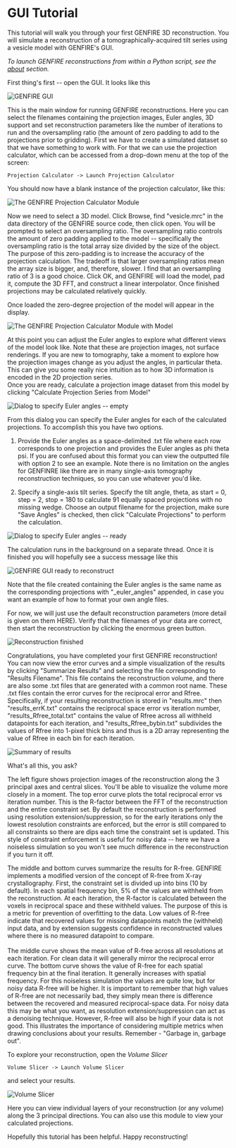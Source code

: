 # GUI Tutorial

This tutorial will walk you through your first GENFIRE 3D reconstruction. You will 
simulate a reconstruction of a tomographically-acquired tilt series using a vesicle model 
with GENFIRE's GUI.

*To launch GENFIRE reconstructions from within a Python script, see the [about](http://genfire-em.com/about) section.*

First thing's first -- open the GUI. It looks like this

![GENFIRE GUI](img/gui.png)

This is the main window for running GENFIRE reconstructions. Here you can select the filenames
containing the projection images, Euler angles, 3D support and set reconstruction parameters
like the number of iterations to run and the oversampling ratio (the amount of zero padding to add
to the projections prior to gridding). First we have to create a simulated dataset so that we have
something to work with. For that we can use the projection calculator, which can be accessed from a drop-down menu at the top of the screen:

	Projection Calculator -> Launch Projection Calculator

You should now have a blank instance of the projection calculator, like this:

![The GENFIRE Projection Calculator Module](img/ProjectionCalculator_blank.png)

Now we need to select a 3D model. Click Browse, find "vesicle.mrc" in the data
directory of the GENFIRE source code, then click open. You will be prompted to select
an oversampling ratio. The oversampling ratio controls the amount of zero padding applied 
to the model -- specifically the oversampling ratio is the total array size divided
by the size of the object. The purpose of this zero-padding is to increase the accuracy
of the projection calculation. The tradeoff is that larger oversampling ratios mean the
array size is bigger, and, therefore, slower. I find that an oversampling ratio of 3
is a good choice. Click OK, and GENFIRE will load the model, pad it,
compute the 3D FFT, and construct a linear interpolator. Once finished projections 
may be calculated relatively quickly.

Once loaded the zero-degree projection of the model will appear in the display.

![The GENFIRE Projection Calculator Module with Model](img/ProjectionCalculator_modelLoaded.png)

At this point you can adjust the Euler angles to explore what different views of the
model look like. Note that these are projection images, not surface renderings. If you 
are new to tomography, take a moment to explore how the projection images change as you
adjust the angles, in particular theta. This can give you some really nice intuition as 
to how 3D information is encoded in the 2D projection series.<br>
Once you are ready, calculate a projection image dataset from this model by clicking "Calculate Projection
Series from Model"

![Dialog to specify Euler angles -- empty](img/CalculateProjection_dialog_empty.png)

From this dialog you can specify the Euler angles for each of the calculated projections. 
To accomplish this you have two options.

1. Provide the Euler angles as a space-delimited .txt file where each 
row corresponds to one projection and provides the Euler angles as phi theta psi.
If you are confused about this format you can view the outputted file with option 2 to see an example.
Note there is no limitation on the angles for GENFINRE like there are in many single-axis tomography
reconstruction techniques, so you can use whatever you'd like.

2. Specify a single-axis tilt series. Specify the tilt angle, theta, 
as start = 0, step = 2, stop = 180 to calculate 91 equally spaced projections with no missing wedge.
Choose an output filename for the projection, make sure "Save Angles" is checked, 
then click "Calculate Projections" to perform the calculation. 


![Dialog to specify Euler angles -- ready](img/CalculateProjection_dialog_ready.png)

The calculation runs in the background on a separate thread. Once it is finished you will hopefully see
a success message like this

![GENFIRE GUI ready to reconstruct](img/gui_ready.png)

Note that the file created containing the Euler angles is the same name as the corresponding
projections with "_euler_angles" appended, in case you want an example of how to format
your own angle files.

For now, we will just use the default reconstruction parameters (more detail is given on them HERE).
Verify that the filenames of your data are correct, then start the reconstruction
by clicking the enormous green button.

![Reconstruction finished](img/gui_finished.png)

Congratulations, you have completed your first GENFIRE reconstruction! You can now view 
the error curves and a simple visualization of the results by clicking "Summarize Results"
and selecting the file corresponding to "Results Filename". This file contains the reconstruction volume, and there are also some .txt files that are generated with a common root name. These .txt files contain the error curves for the reciprocal error and Rfree. Specifically, if your resulting reconstruction is stored in "results.mrc" then "results_errK.txt" contains the reciprocal space error vs iteration number, "results_Rfree_total.txt" contains the value of Rfree across all withheld datapoints for each iteration, and "results_Rfree_bybin.txt" subdivides the values of Rfree into 1-pixel thick bins and thus is a 2D array representing the value of Rfree in each bin for each iteration.

![Summary of results](img/summarize_results.png)

What's all this, you ask?


The left figure shows projection images of the reconstruction along the 3 principal 
axes and central slices. You'll be able to visualize the volume more closely in a moment.
The top error curve plots the total reciprocal error vs iteration number. This is the R-factor
between the FFT of the reconstruction and the entire constraint set. By default the reconstruction
is performed using resolution extension/suppression, so for the early iterations only the lowest
resolution constraints are enforced, but the error is still compared to all constraints so there 
are dips each time the constraint set is updated. This style of constraint enforcement is useful 
for noisy data -- here we have a noiseless simulation so you won't see much difference in the 
reconstruction if you turn it off.


The middle and bottom curves summarize the results for R-free. GENFIRE implements a modified version 
of the concept of R-free from X-ray crystallography. First, the constraint set is divided up into
bins (10 by default). In each spatial frequency bin, 5% of the values are withheld from the reconstruction.
At each iteration, the R-factor is calculated between the voxels in reciprocal space and these withheld values.
The purpose of this is a metric for prevention of overfitting to the data. Low values of R-free indicate
that recovered values for missing datapoints match the (withheld) input data, and by extension 
suggests confidence in reconstructed values where there is no measured datapoint to compare.<br><br>
The middle curve shows the mean value of R-free across all resolutions at each iteration. For clean
data it will generally mirror the reciprocal error curve. The bottom curve shows the value of R-free for
each spatial frequency bin at the final iteration. It generally increases with spatial frequency. For this
noiseless simulation the values are quite low, but for noisy data R-free will be higher. It is important
to remember that high values of R-free are not necessarily bad, they simply mean there is difference between
the recovered and measured reciprocal-space data. For noisy data this may be what you want, as resolution
extension/suppression can act as a denoising technique. However, R-free will also be high if your data
is not good. This illustrates the importance of considering multiple metrics when drawing conclusions about 
your results. Remember - "Garbage in, garbage out".

To explore your reconstruction, open the *Volume Slicer*

	Volume Slicer -> Launch Volume Slicer

and select your results.

![Volume Slicer](img/volume_slicer.png)

Here you can view individual layers of your reconstruction (or any volume) along the 3 principal directions.
You can also use this module to view your calculated projections.

Hopefully this tutorial has been helpful. Happy reconstructing!
